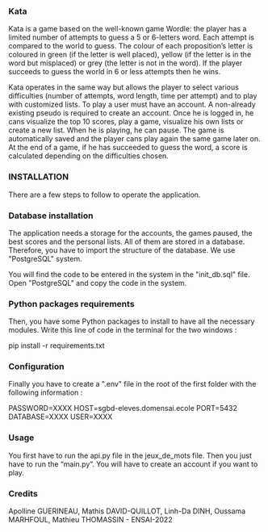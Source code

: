 ### Kata 

Kata is a game based on the well-known game Wordle: the player has a limited number of attempts to guess a 5 or 6-letters word. Each attempt is compared to the world to guess. The colour of each proposition’s letter is coloured in green (if the letter is well placed), yellow (if the letter is in the word but misplaced) or grey (the letter is not in the word). If the player succeeds to guess the world in 6 or less attempts then he wins. 

Kata operates in the same way but allows the player to select various difficulties (number of attempts, word length, time per attempt) and to play with customized lists.
To play a user must have an account. A non-already existing pseudo is required to create an account.
Once he is logged in, he cans visualize the top 10 scores, play a game, visualize his own lists or create a new list. When he is playing, he can pause. The game is automatically saved and the player cans play again the same game later on.
At the end of a game, if he has succeeded to guess the word, a score is calculated depending on the difficulties chosen. 

### INSTALLATION

There are a few steps to follow to operate the application. 


### Database installation

The application needs a storage for the accounts, the games paused, the best scores and the personal lists. All of them are stored in a database. Therefore, you have to import the structure of the database. We use "PostgreSQL" system. 

You will find the code to be entered in the system in the "init_db.sql" file. 
Open "PostgreSQL" and copy the code in the system.

### Python packages requirements

Then, you have some Python packages to install to have all the necessary modules. 
Write this line of code in the terminal for the two windows : 

pip install -r requirements.txt

### Configuration

Finally you have to create a ".env" file in the root of the first folder with the following information : 

PASSWORD=XXXX
HOST=sgbd-eleves.domensai.ecole
PORT=5432
DATABASE=XXXX
USER=XXXX

### Usage

You first have to run the api.py file in the jeux_de_mots file. Then you just have to run the “main.py”. You will have to create an account if you want to play.

### Credits

Apolline GUERINEAU, Mathis DAVID-QUILLOT, Linh-Da DINH, Oussama MARHFOUL, Mathieu THOMASSIN  - ENSAI-2022